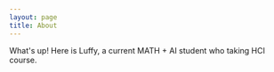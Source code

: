 ```yaml
---
layout: page
title: About
---
```


<p class="message">
What's up! Here is Luffy, a current MATH + AI student who taking HCI course.
</p>
